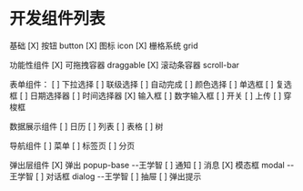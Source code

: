 # 开发组件列表

基础
[X] 按钮 button
[X] 图标 icon
[X] 栅格系统 grid

功能性组件
[X] 可拖拽容器 draggable
[X] 滚动条容器 scroll-bar

表单组件：
[ ] 下拉选择
[ ] 联级选择
[ ] 自动完成
[ ] 颜色选择
[ ] 单选框
[ ] 复选框
[ ] 日期选择器
[ ] 时间选择器
[X] 输入框
[ ] 数字输入框
[ ] 开关
[ ] 上传
[ ] 穿梭框

数据展示组件
[ ] 日历
[ ] 列表
[ ] 表格
[ ] 树

导航组件
[ ] 菜单
[ ] 标签页
[ ] 分页

弹出层组件
[X] 弹出 popup-base  --王学智
[ ] 通知
[ ] 消息
[X] 模态框 modal  --王学智
[ ] 对话框 dialog  --王学智
[ ] 抽屉
[ ] 弹出提示